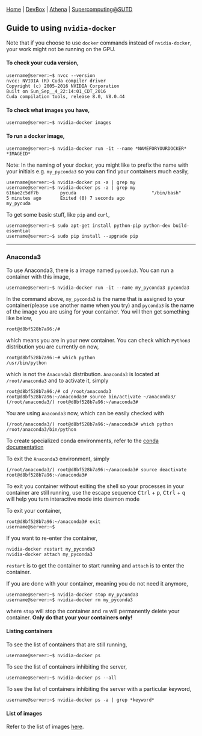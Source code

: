 [Home](README.md) | [DevBox](devbox.md) | [Athena](athena.md) | [Supercomputing@SUTD](https://computing.sutd.edu.sg/)

## Guide to using `nvidia-docker`

Note that if you choose to use `docker` commands instead of `nvidia-docker`,
your work might not be running on the GPU.

#### To check your cuda version,
```
username@server:~$ nvcc --version
nvcc: NVIDIA (R) Cuda compiler driver
Copyright (c) 2005-2016 NVIDIA Corporation
Built on Sun_Sep__4_22:14:01_CDT_2016
Cuda compilation tools, release 8.0, V8.0.44
```

#### To check what images you have,
```
username@server:~$ nvidia-docker images
```

#### To run a docker image,
```
username@server:~$ nvidia-docker run -it --name *NAMEFORYOURDOCKER* *IMAGEID*
```

Note: In the naming of your docker, you might like to prefix the name with your initials e.g. `my_pyconda3` so you can find your containers much easily,

```
username@server:~$ nvidia-docker ps -a | grep my
username@server:~$ nvidia-docker ps -a | grep my
616ae2c5df7b        pycuda                            "/bin/bash"              5 minutes ago       Exited (0) 7 seconds ago                        my_pycuda
```

To get some basic stuff, like `pip` and `curl`,
```
username@server:~$ sudo apt-get install python-pip python-dev build-essential
username@server:~$ sudo pip install --upgrade pip
```

----

### Anaconda3

To use Anaconda3, there is a image named `pyconda3`. You can run a container with this image,
```
username@server:~$ nvidia-docker run -it --name my_pyconda3 pyconda3
```
In the command above, `my_pyconda3` is the name that is assigned to your container(please use another name when you try) and `pyconda3` is the name of the image you are using for your container. You will then get something like below,
```
root@d8bf528b7a96:/#
```
which means you are in your new container. You can check which `Python3` distribution you are currently on now,
```
root@d8bf528b7a96:~# which python
/usr/bin/python
```
which is not the `Anaconda3` distribution. `Anaconda3` is located at `/root/anaconda3` and to activate it, simply
```
root@d8bf528b7a96:/# cd /root/anaconda3
root@d8bf528b7a96:~/anaconda3# source bin/activate ~/anaconda3/
(/root/anaconda3/) root@d8bf528b7a96:~/anaconda3#
```
You are using `Anaconda3` now, which can be easily checked with
```
(/root/anaconda3/) root@d8bf528b7a96:~/anaconda3# which python
/root/anaconda3/bin/python
```
To create specialized conda environments, refer to the [conda documentation](https://conda.io/docs/using/envs.html)

To exit the `Anaconda3` environment, simply
```
(/root/anaconda3/) root@d8bf528b7a96:~/anaconda3# source deactivate
root@d8bf528b7a96:~/anaconda3#
```

To exit you container without exiting the shell so your processes in your container
are still running, use the escape sequence
<kbd>Ctrl</kbd> + <kbd>p</kbd>, <kbd>Ctrl</kbd> + <kbd>q</kbd>  
will help you turn interactive mode into daemon mode

To exit your container,
```
root@d8bf528b7a96:~/anaconda3# exit
username@server:~$
```

If you want to re-enter the container,
```
nvidia-docker restart my_pyconda3
nvidia-docker attach my_pyconda3
```
`restart` is to get the container to start running and `attach` is to enter the container.

If you are done with your container, meaning you do not need it anymore,
```
username@server:~$ nvidia-docker stop my_pyconda3
username@server:~$ nvidia-docker rm my_pyconda3
```
where `stop` will stop the container and `rm` will permanently delete your container. **Only do that your your containers only!**

#### Listing containers

To see the list of containers that are still running,
```
username@server:~$ nvidia-docker ps
```

To see the list of containers inhibiting the server,
```
username@server:~$ nvidia-docker ps --all
```

To see the list of containers inhibiting the server with a particular keyword,
```
username@server:~$ nvidia-docker ps -a | grep *keyword*
```

#### List of images

Refer to the list of images [here](https://github.com/sutddgxadmin/sutdcompute/blob/master/imagelist.md).

